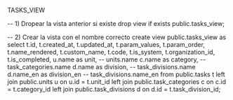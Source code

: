 TASKS_VIEW

-- 1) Dropear la vista anterior si existe
drop view if exists public.tasks_view;

-- 2) Crear la vista con el nombre correcto
create view public.tasks_view as
select
  t.id,
  t.created_at,
  t.updated_at,
  t.param_values,
  t.param_order,
  t.name_rendered,
  t.custom_name,
  t.code,
  t.is_system,
  t.organization_id,
  t.is_completed,
  u.name as unit,                 -- units.name
  c.name as category,             -- task_categories.name
  d.name as division,             -- task_divisions.name
  d.name_en as division_en        -- task_divisions.name_en
from public.tasks t
left join public.units u             on u.id = t.unit_id
left join public.task_categories c   on c.id = t.category_id
left join public.task_divisions d    on d.id = t.task_division_id;
